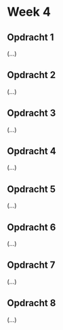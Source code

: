 # Week 4

## Opdracht 1

(…)

## Opdracht 2

(…)

## Opdracht 3

(…)

## Opdracht 4

(…)

## Opdracht 5

(…)

## Opdracht 6

(…)

## Opdracht 7

(…)

## Opdracht 8

(…)


